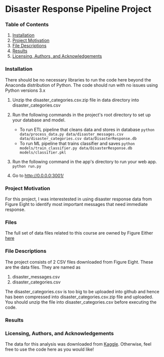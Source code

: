 # Disaster Response Pipeline Project

### Table of Contents
  1. [Installation](#Installation)
  2. [Project Motivation](#Project-Motivation)
  3. [File Descriptions](#File-Descriptions)
  4. [Results](#Results)
  5. [Licensing, Authors, and Acknowledgements](#licensing)

### Installation
There should be no necessary libraries to run the code here beyond the Anaconda distribution of Python. The 
code should run with no issues using Python versions 3.x

1. Unzip the disaster_categories.csv.zip file in data directory into disaster_categories.csv
2. Run the following commands in the project's root directory to set up your database and model.

    - To run ETL pipeline that cleans data and stores in database
        `python data/process_data.py data/disaster_messages.csv data/disaster_categories.csv data/DisasterResponse.db`
    - To run ML pipeline that trains classifier and saves
        `python models/train_classifier.py data/DisasterResponse.db models/classifier.pkl`

3. Run the following command in the app's directory to run your web app.
    `python run.py`

4. Go to http://0.0.0.0:3001/

### Project Motivation
For this project, I was interestested in using disaster response data from Figure Eight to identify most important messages that need immediate response.

### Files
The full set of data files related to this course are owned by Figure Either [here](https://appen.com/resources/datasets/)

### File Descriptions
The project consists of 2 CSV files downloaded from Figure Eight. These are the data files. They are named as
  1. disaster_messages.csv
  2. disaster_categories.csv

The disaster_categories.csv is too big to be uploaded into github and hence has been compressed into disaster_categories.csv.zip file and uploaded. You should unzip the file into disaster_categories.csv before executing the code.

### Results




### Licensing, Authors, and Acknowledgements<a name="licensing"></a>
The data for this analysis was downloaded from [Kaggle](https://www.kaggle.com/airbnb/seattle/data). Otherwise, feel free to use the code here as you would like!



